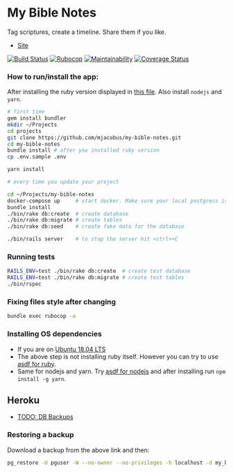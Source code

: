 # My Bible Notes

Tag scriptures, create a timeline. Share them if you like.

- [Site](https://mybiblenotes.herokuapp.com/#)

[![Build Status](https://github.com/mjacobus/my-bible-notes/actions/workflows/rails-unit-tests.yml/badge.svg)](https://github.com/mjacobus/my-bible-notes/actions/workflows/rails-unit-tests.yml?query=branch%3Amaster)
[![Rubocop](https://github.com/mjacobus/my-bible-notes/actions/workflows/rubocop.yml/badge.svg)](https://github.com/mjacobus/my-bible-notes/actions/workflows/rubocop.yml?query=branch%3Amaster)
[![Maintainability](https://api.codeclimate.com/v1/badges/65fad0b0ff0bed478231/maintainability)](https://codeclimate.com/github/mjacobus/my-bible-notes/maintainability)
[![Coverage Status](https://coveralls.io/repos/github/mjacobus/my-bible-notes/badge.svg?branch=master)](https://coveralls.io/github/mjacobus/my-bible-notes?branch=master)

### How to run/install the app:

After installing the ruby version displayed in [this file](https://github.com/mjacobus/my-bible-notes/blob/master/.ruby-version).
Also install `nodejs` and `yarn`.

```bash
# first time
gem install bundler
mkdir ~/Projects
cd projects
git clone https://github.com/mjacobus/my-bible-notes.git
cd my-bible-notes
bundle install # after you installed ruby version
cp .env.sample .env

yarn install

# every time you update your project

cd ~/Projects/my-bible-notes
docker-compose up     # start docker. Make sure your local postgress is not running
bundle install
./bin/rake db:create  # create database
./bin/rake db:migrate # create tables
./bin/rake db:seed    # create fake data for the database

./bin/rails server    # to stop the server hit <ctrl>+C
```

### Running tests

```bash
RAILS_ENV=test ./bin/rake db:create  # create test database
RAILS_ENV=test ./bin/rake db:migrate # create test tables
./bin/rspec
```

### Fixing files style after changing

```bash
bundle exec rubocop -a
```

### Installing OS dependencies

- If you are on [Ubuntu 18.04 LTS](https://github.com/mjacobus/installers/tree/master/ubuntu/18.04)
- The above step is not installing ruby itself. However you can try to use [asdf for ruby](https://github.com/asdf-vm/asdf-ruby).
- Same for nodejs and yarn. Try [asdf for nodejs](https://github.com/asdf-vm/asdf-nodejs) and after installing run `npm install -g yarn`.

## Heroku

- [TODO: DB Backups](https://data.heroku.com/datastores/TODO-CHANGE#durability)

### Restoring a backup

Download a backup from the above link and then:

```bash
pg_restore -U pguser -W --no-owner --no-privileges -h localhost -d my_bible_notes_development -1 tmp/bkp/my_bible_notes-backup-21-01-14
```
